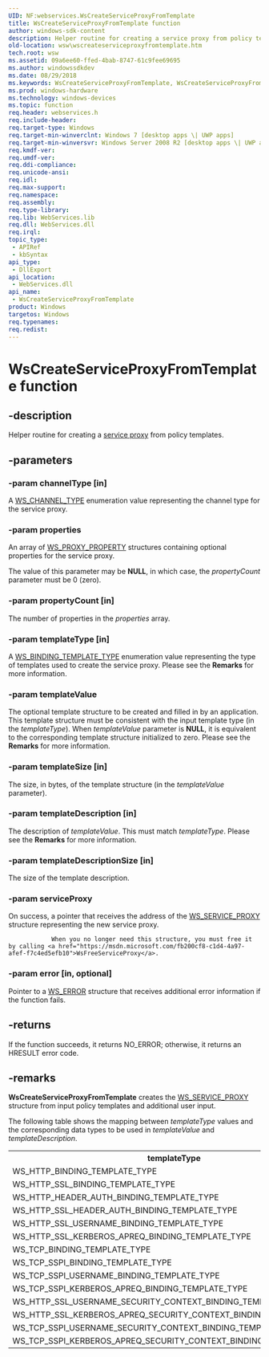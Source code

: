 ```yaml
---
UID: NF:webservices.WsCreateServiceProxyFromTemplate
title: WsCreateServiceProxyFromTemplate function
author: windows-sdk-content
description: Helper routine for creating a service proxy from policy templates.
old-location: wsw\wscreateserviceproxyfromtemplate.htm
tech.root: wsw
ms.assetid: 09a6ee60-ffed-4bab-8747-61c9fee69695
ms.author: windowssdkdev
ms.date: 08/29/2018
ms.keywords: WsCreateServiceProxyFromTemplate, WsCreateServiceProxyFromTemplate function [Web Services for Windows], webservices/WsCreateServiceProxyFromTemplate, wsw.wscreateserviceproxyfromtemplate
ms.prod: windows-hardware
ms.technology: windows-devices
ms.topic: function
req.header: webservices.h
req.include-header: 
req.target-type: Windows
req.target-min-winverclnt: Windows 7 [desktop apps \| UWP apps]
req.target-min-winversvr: Windows Server 2008 R2 [desktop apps \| UWP apps]
req.kmdf-ver: 
req.umdf-ver: 
req.ddi-compliance: 
req.unicode-ansi: 
req.idl: 
req.max-support: 
req.namespace: 
req.assembly: 
req.type-library: 
req.lib: WebServices.lib
req.dll: WebServices.dll
req.irql: 
topic_type:
 - APIRef
 - kbSyntax
api_type:
 - DllExport
api_location:
 - WebServices.dll
api_name:
 - WsCreateServiceProxyFromTemplate
product: Windows
targetos: Windows
req.typenames: 
req.redist: 
---
```


# WsCreateServiceProxyFromTemplate function


## -description



Helper routine for creating a <a href="https://msdn.microsoft.com/e1a5bf5e-dbc1-43e3-981b-7db4caa08bdc">service proxy</a> from policy templates.
      




## -parameters




### -param channelType [in]

A <a href="https://msdn.microsoft.com/7e1092f9-10e8-485c-a286-770e1c74d8ca">WS_CHANNEL_TYPE</a> enumeration value representing the channel type for the service proxy. 
        


### -param properties

An array of <a href="https://msdn.microsoft.com/eb8ce473-bf9e-4eae-8c40-8e2972a26d41">WS_PROXY_PROPERTY</a> structures containing optional properties for the service proxy.

The value of this parameter may be <b>NULL</b>, in which case, the <i>propertyCount</i> parameter must be 0 (zero).
                


### -param propertyCount [in]

The number of properties in the <i>properties</i> array.
                


### -param templateType [in]

A <a href="https://msdn.microsoft.com/831001f4-619d-4128-a645-85077701c28c">WS_BINDING_TEMPLATE_TYPE</a> enumeration value representing the type of templates  used to create the service proxy.
        Please see the <b>Remarks</b> for more information.


### -param templateValue

The optional template structure to be created and filled in by an application.
          This template structure must be consistent with the input template type (in the <i>templateType</i>). When <i>templateValue</i> parameter is <b>NULL</b>, 
          it is equivalent to the corresponding template structure initialized to zero.
        Please see the <b>Remarks</b> for more information.


### -param templateSize [in]

The size, in bytes, of the template structure (in the  <i>templateValue</i> parameter).
        


### -param templateDescription [in]

The description of <i>templateValue</i>. This must match <i>templateType</i>.
        Please see the <b>Remarks</b> for more information.


### -param templateDescriptionSize [in]

The size of the template description.
        


### -param serviceProxy

On   success, a pointer that receives the address of the  <a href="https://msdn.microsoft.com/623766ae-fe82-40f9-93c8-e78fe48bc6d1">WS_SERVICE_PROXY</a> structure representing the new service proxy.
                
                When you no longer need this structure, you must free it by calling <a href="https://msdn.microsoft.com/fb200cf8-c1d4-4a97-afef-f7c4ed5efb10">WsFreeServiceProxy</a>.
      


### -param error [in, optional]

Pointer to a <a href="https://msdn.microsoft.com/d5763d93-8eff-4df8-9a8a-a58aefabcb21">WS_ERROR</a> structure  that receives additional error information if the function fails.
                
                


## -returns



If the function succeeds, it returns NO_ERROR; otherwise, it returns an HRESULT error code.




## -remarks



<b>WsCreateServiceProxyFromTemplate</b> creates the <a href="https://msdn.microsoft.com/623766ae-fe82-40f9-93c8-e78fe48bc6d1">WS_SERVICE_PROXY</a> structure from input policy templates and additional user input.
      

The following table shows the mapping between <i>templateType</i> values and the corresponding data types to be used in <i>templateValue</i> and <i>templateDescription</i>.

<table>
<tr>
<th>templateType</th>
<th>templateValue</th>
<th>templateDescription</th>
</tr>
<tr>
<td>WS_HTTP_BINDING_TEMPLATE_TYPE</td>
<td>WS_HTTP_BINDING_TEMPLATE</td>
<td>WS_HTTP_POLICY_DESCRIPTION</td>
</tr>
<tr>
<td>WS_HTTP_SSL_BINDING_TEMPLATE_TYPE</td>
<td>WS_HTTP_SSL_BINDING_TEMPLATE</td>
<td>WS_HTTP_SSL_POLICY_DESCRIPTION</td>
</tr>
<tr>
<td>WS_HTTP_HEADER_AUTH_BINDING_TEMPLATE_TYPE</td>
<td>WS_HTTP_HEADER_AUTH_BINDING_TEMPLATE</td>
<td>WS_HTTP_HEADER_AUTH_POLICY_DESCRIPTION</td>
</tr>
<tr>
<td>WS_HTTP_SSL_HEADER_AUTH_BINDING_TEMPLATE_TYPE</td>
<td>WS_HTTP_SSL_HEADER_AUTH_BINDING_TEMPLATE</td>
<td>WS_HTTP_SSL_HEADER_AUTH_POLICY_DESCRIPTION</td>
</tr>
<tr>
<td>WS_HTTP_SSL_USERNAME_BINDING_TEMPLATE_TYPE</td>
<td>WS_HTTP_SSL_USERNAME_BINDING_TEMPLATE</td>
<td>WS_HTTP_SSL_USERNAME_POLICY_DESCRIPTION</td>
</tr>
<tr>
<td>WS_HTTP_SSL_KERBEROS_APREQ_BINDING_TEMPLATE_TYPE</td>
<td>WS_HTTP_SSL_KERBEROS_APREQ_BINDING_TEMPLATE</td>
<td>WS_HTTP_SSL_KERBEROS_APREQ_POLICY_DESCRIPTION</td>
</tr>
<tr>
<td>WS_TCP_BINDING_TEMPLATE_TYPE</td>
<td>WS_TCP_BINDING_TEMPLATE</td>
<td>WS_TCP_POLICY_DESCRIPTION</td>
</tr>
<tr>
<td>WS_TCP_SSPI_BINDING_TEMPLATE_TYPE</td>
<td>WS_TCP_SSPI_BINDING_TEMPLATE</td>
<td>WS_TCP_SSPI_POLICY_DESCRIPTION</td>
</tr>
<tr>
<td>WS_TCP_SSPI_USERNAME_BINDING_TEMPLATE_TYPE</td>
<td>WS_TCP_SSPI_USERNAME_BINDING_TEMPLATE</td>
<td>WS_TCP_SSPI_USERNAME_POLICY_DESCRIPTION</td>
</tr>
<tr>
<td>WS_TCP_SSPI_KERBEROS_APREQ_BINDING_TEMPLATE_TYPE</td>
<td>WS_TCP_SSPI_KERBEROS_APREQ_BINDING_TEMPLATE</td>
<td>WS_TCP_SSPI_KERBEROS_APREQ_POLICY_DESCRIPTION</td>
</tr>
<tr>
<td>WS_HTTP_SSL_USERNAME_SECURITY_CONTEXT_BINDING_TEMPLATE_TYPE</td>
<td>WS_HTTP_SSL_USERNAME_SECURITY_CONTEXT_BINDING_TEMPLATE</td>
<td>WS_HTTP_SSL_USERNAME_SECURITY_CONTEXT_POLICY_DESCRIPTION</td>
</tr>
<tr>
<td>WS_HTTP_SSL_KERBEROS_APREQ_SECURITY_CONTEXT_BINDING_TEMPLATE_TYPE</td>
<td>WS_HTTP_SSL_KERBEROS_APREQ_SECURITY_CONTEXT_BINDING_TEMPLATE</td>
<td>WS_HTTP_SSL_KERBEROS_APREQ_SECURITY_CONTEXT_POLICY_DESCRIPTION</td>
</tr>
<tr>
<td>WS_TCP_SSPI_USERNAME_SECURITY_CONTEXT_BINDING_TEMPLATE_TYPE</td>
<td>WS_TCP_SSPI_USERNAME_SECURITY_CONTEXT_BINDING_TEMPLATE</td>
<td>WS_TCP_SSPI_USERNAME_SECURITY_CONTEXT_POLICY_DESCRIPTION</td>
</tr>
<tr>
<td>WS_TCP_SSPI_KERBEROS_APREQ_SECURITY_CONTEXT_BINDING_TEMPLATE_TYPE</td>
<td>WS_TCP_SSPI_KERBEROS_APREQ_SECURITY_CONTEXT_BINDING_TEMPLATE</td>
<td>WS_TCP_SSPI_KERBEROS_APREQ_SECURITY_CONTEXT_POLICY_DESCRIPTION</td>
</tr>
</table>
 



